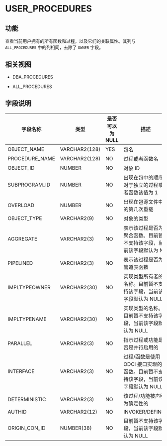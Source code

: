 USER_PROCEDURES 
====================================



功能 
-----------

查看当前用户拥有的所有函数和过程，以及它们的关联属性。其列与 `ALL_PROCEDURES` 中的列相同，去除了 `OWNER` 字段。

相关视图 
-------------

* DBA_PROCEDURES

  

* ALL_PROCEDURES

  




字段说明 
-------------



|    **字段名称**    |    **类型**     | **是否可以为 NULL** |                     **描述**                     |
|----------------|---------------|----------------|------------------------------------------------|
| OBJECT_NAME    | VARCHAR2(128) | YES            | 包名                                             |
| PROCEDURE_NAME | VARCHAR2(128) | NO             | 过程或者函数名                                        |
| OBJECT_ID      | NUMBER        | NO             | 对象 ID                                          |
| SUBPROGRAM_ID  | NUMBER        | NO             | 出现在包中的顺序, 对于独立的过程或者函数该值为 1                     |
| OVERLOAD       | NUMBER        | NO             | 出现在包源文件中的第几次重载                                 |
| OBJECT_TYPE    | VARCHAR2(9)   | NO             | 对象的类型                                          |
| AGGREGATE      | VARCHAR2(3)   | NO             | 表示该过程是否为聚合函数。目前暂不支持该字段，当前该字段默认为 NO             |
| PIPELINED      | VARCHAR2(3)   | NO             | 表示该过程是否为管道表函数                                  |
| IMPLTYPEOWNER  | VARCHAR2(30)  | NO             | 实现类型所有者的名称。目前暂不支持该字段，当前该字段默认为 NULL             |
| IMPLTYPENAME   | VARCHAR2(30)  | NO             | 实现类型的名称。目前暂不支持该字段，当前该字段默认为 NULL                |
| PARALLEL       | VARCHAR2(3)   | NO             | 指示过程或功能是否是并行启用的                                |
| INTERFACE      | VARCHAR2(3)   | NO             | 过程/函数是使用 ODCI 接口实现的表函数。目前暂不支持该字段，当前该字段默认为 NULL |
| DETERMINISTIC  | VARCHAR2(3)   | NO             | 该过程/功能被声明为确定性的                                 |
| AUTHID         | VARCHAR2(12)  | NO             | INVOKER/DEFINER                                |
| ORIGIN_CON_ID  | NUMBER(38)    | NO             | 目前暂不支持该字段，当前该字段默认为 NULL                        |



